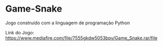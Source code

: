 # Game-Snake
Jogo construído com a linguagem de programação Python

Link do Jogo: https://www.mediafire.com/file/7555gkdw5053bpv/Game_Snake.rar/file
